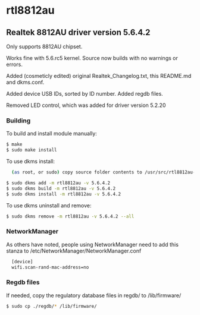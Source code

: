 # rtl8812au

## Realtek 8812AU driver version 5.6.4.2

Only supports 8812AU chipset.

Works fine with 5.6.rc5 kernel. Source now builds with no warnings or errors.

Added (cosmeticly edited) original Realtek_Changelog.txt, this README.md and dkms.conf.

Added device USB IDs, sorted by ID number.
Added regdb files.

Removed LED control, which was added for driver version 5.2.20

### Building

To build and install module manually:
```sh
$ make
$ sudo make install
```

To use dkms install:

```sh
  (as root, or sudo) copy source folder contents to /usr/src/rtl8812au-5.6.4.2
```

```sh
$ sudo dkms add -m rtl8812au -v 5.6.4.2
$ sudo dkms build -m rtl8812au -v 5.6.4.2
$ sudo dkms install -m rtl8812au -v 5.6.4.2
```

To use dkms uninstall and remove:

```sh
$ sudo dkms remove -m rtl8812au -v 5.6.4.2 --all
```

### NetworkManager

As others have noted, people using NetworkManager need to add this stanza to /etc/NetworkManager/NetworkManager.conf

```sh
  [device]
  wifi.scan-rand-mac-address=no
```

### Regdb files

If needed, copy the regulatory database files in regdb/ to /lib/firmware/

```sh
$ sudo cp ./regdb/* /lib/firmware/
```
